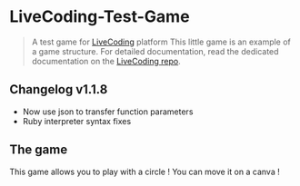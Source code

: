 # LiveCoding-Test-Game

> A test game for [LiveCoding](https://github.com/CPNV-ES/LiveCoding) platform
> This little game is an example of a game structure. For detailed documentation,
> read the dedicated documentation on the [LiveCoding repo](https://github.com/CPNV-ES/LiveCoding/tree/master/docs).

## Changelog v1.1.8

* Now use json to transfer function parameters
* Ruby interpreter syntax fixes

## The game

This game allows you to play with a circle !
You can move it on a canva !
